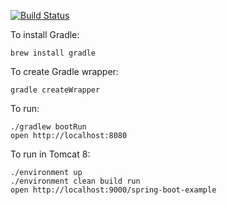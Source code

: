 [![Build Status](https://travis-ci.org/jsantiago/spring-boot-example.svg?branch=master)](https://travis-ci.org/jsantiago/spring-boot-example)


To install Gradle:

    brew install gradle

To create Gradle wrapper:

    gradle createWrapper

To run:

    ./gradlew bootRun
    open http://localhost:8080

To run in Tomcat 8:

    ./environment up
    ./environment clean build run
    open http://localhost:9000/spring-boot-example

